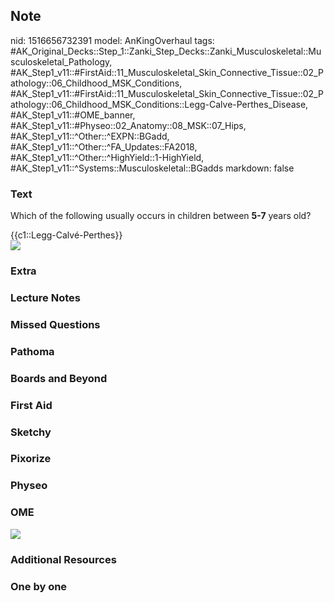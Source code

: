 ## Note
nid: 1516656732391
model: AnKingOverhaul
tags: #AK_Original_Decks::Step_1::Zanki_Step_Decks::Zanki_Musculoskeletal::Musculoskeletal_Pathology, #AK_Step1_v11::#FirstAid::11_Musculoskeletal_Skin_Connective_Tissue::02_Pathology::06_Childhood_MSK_Conditions, #AK_Step1_v11::#FirstAid::11_Musculoskeletal_Skin_Connective_Tissue::02_Pathology::06_Childhood_MSK_Conditions::Legg-Calve-Perthes_Disease, #AK_Step1_v11::#OME_banner, #AK_Step1_v11::#Physeo::02_Anatomy::08_MSK::07_Hips, #AK_Step1_v11::^Other::^EXPN::BGadd, #AK_Step1_v11::^Other::^FA_Updates::FA2018, #AK_Step1_v11::^Other::^HighYield::1-HighYield, #AK_Step1_v11::^Systems::Musculoskeletal::BGadds
markdown: false

### Text
Which of the following usually occurs in children between
<b>5-7</b> years old?
<div>
  {{c1::Legg-Calvé-Perthes}}
</div>
<div><img src="paste-32010391257089.jpg"></div>

### Extra


### Lecture Notes


### Missed Questions


### Pathoma


### Boards and Beyond


### First Aid


### Sketchy


### Pixorize


### Physeo


### OME
<div class="ome-widget">
  <a href="https://onlinemeded.org?ref=anki"><img src=
  "_OME_AnkiFlashcards_General_3.png"></a>
</div>

### Additional Resources


### One by one

